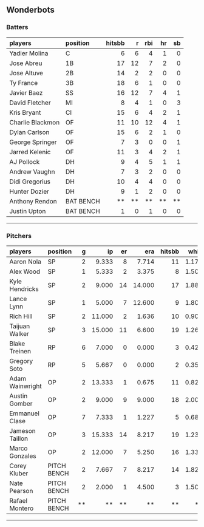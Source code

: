 ## Wonderbots

### Batters

 
|players          |position  | hitsbb|  r| rbi| hr| sb| 
|:----------------|:---------|------:|--:|---:|--:|--:| 
|Yadier Molina    |C         |      6|  6|   4|  1|  0| 
|Jose Abreu       |1B        |     17| 12|   7|  2|  0| 
|Jose Altuve      |2B        |     14|  2|   2|  0|  0| 
|Ty France        |3B        |     18|  6|   1|  0|  0| 
|Javier Baez      |SS        |     16| 12|   7|  4|  1| 
|David Fletcher   |MI        |      8|  4|   1|  0|  3| 
|Kris Bryant      |CI        |     15|  6|   4|  2|  1| 
|Charlie Blackmon |OF        |     11| 10|  12|  4|  1| 
|Dylan Carlson    |OF        |     15|  6|   2|  1|  0| 
|George Springer  |OF        |      7|  3|   0|  0|  1| 
|Jarred Kelenic   |OF        |     11|  3|   4|  2|  1| 
|AJ Pollock       |DH        |      9|  4|   5|  1|  1| 
|Andrew Vaughn    |DH        |      7|  3|   2|  0|  0| 
|Didi Gregorius   |DH        |     10|  4|   4|  0|  0| 
|Hunter Dozier    |DH        |      9|  1|   2|  0|  0| 
|Anthony Rendon   |BAT BENCH |     **| **|  **| **| **| 
|Justin Upton     |BAT BENCH |      1|  0|   1|  0|  0| 

* * *

### Pitchers

 
|players         |position    |  g|     ip| er|    era| hitsbb|  whip| so|  w| sv| 
|:---------------|:-----------|--:|------:|--:|------:|------:|-----:|--:|--:|--:| 
|Aaron Nola      |SP          |  2|  9.333|  8|  7.714|     11| 1.179| 12|  0|  0| 
|Alex Wood       |SP          |  1|  5.333|  2|  3.375|      8| 1.500|  5|  0|  0| 
|Kyle Hendricks  |SP          |  2|  9.000| 14| 14.000|     17| 1.889|  5|  0|  0| 
|Lance Lynn      |SP          |  1|  5.000|  7| 12.600|      9| 1.800|  7|  0|  0| 
|Rich Hill       |SP          |  2| 11.000|  2|  1.636|     10| 0.909| 12|  0|  0| 
|Taijuan Walker  |SP          |  3| 15.000| 11|  6.600|     19| 1.267| 15|  0|  0| 
|Blake Treinen   |RP          |  6|  7.000|  0|  0.000|      3| 0.429|  6|  2|  1| 
|Gregory Soto    |RP          |  5|  5.667|  0|  0.000|      2| 0.353|  6|  0|  3| 
|Adam Wainwright |OP          |  2| 13.333|  1|  0.675|     11| 0.825|  9|  2|  0| 
|Austin Gomber   |OP          |  2|  9.000|  9|  9.000|     18| 2.000| 10|  0|  0| 
|Emmanuel Clase  |OP          |  7|  7.333|  1|  1.227|      5| 0.682|  6|  0|  3| 
|Jameson Taillon |OP          |  3| 15.333| 14|  8.217|     19| 1.239| 15|  0|  0| 
|Marco Gonzales  |OP          |  2| 12.000|  7|  5.250|     16| 1.333|  6|  2|  0| 
|Corey Kluber    |PITCH BENCH |  2|  7.667|  7|  8.217|     14| 1.826| 11|  0|  0| 
|Nate Pearson    |PITCH BENCH |  2|  2.000|  1|  4.500|      3| 1.500|  3|  0|  0| 
|Rafael Montero  |PITCH BENCH | **|     **| **|     **|     **|    **| **| **| **| 


* * *



